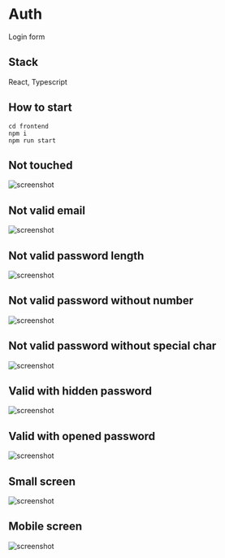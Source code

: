 # Auth
Login form

## Stack
React, Typescript

## How to start

```
cd frontend
npm i
npm run start
```

## Not touched
![screenshot](frontend/src/assets/screenshots/nottouched.png)

## Not valid email
![screenshot](frontend/src/assets/screenshots/erroremail.png)

## Not valid password length
![screenshot](frontend/src/assets/screenshots/errorlength.png)

## Not valid password without number
![screenshot](frontend/src/assets/screenshots/errornumber.png)

## Not valid password without special char
![screenshot](frontend/src/assets/screenshots/errorchar.png)

## Valid with hidden password
![screenshot](frontend/src/assets/screenshots/valid.png)

## Valid with opened password
![screenshot](frontend/src/assets/screenshots/validopeneye.png)

## Small screen
![screenshot](frontend/src/assets/screenshots/smallscreen.png)

## Mobile screen
![screenshot](frontend/src/assets/screenshots/phone.png)
